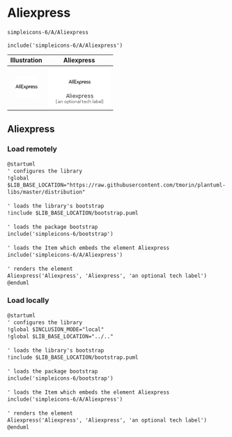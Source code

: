 # Aliexpress


```text
simpleicons-6/A/Aliexpress
```

```text
include('simpleicons-6/A/Aliexpress')
```



| Illustration | Aliexpress |
| :---: | :---: |
| ![illustration for Illustration](../../simpleicons-6/A/Aliexpress.png) | ![illustration for Aliexpress](../../simpleicons-6/A/Aliexpress.Local.png) |




## Aliexpress

### Load remotely
```plantuml
@startuml
' configures the library
!global $LIB_BASE_LOCATION="https://raw.githubusercontent.com/tmorin/plantuml-libs/master/distribution"

' loads the library's bootstrap
!include $LIB_BASE_LOCATION/bootstrap.puml

' loads the package bootstrap
include('simpleicons-6/bootstrap')

' loads the Item which embeds the element Aliexpress
include('simpleicons-6/A/Aliexpress')

' renders the element
Aliexpress('Aliexpress', 'Aliexpress', 'an optional tech label')
@enduml
```

### Load locally
```plantuml
@startuml
' configures the library
!global $INCLUSION_MODE="local"
!global $LIB_BASE_LOCATION="../.."

' loads the library's bootstrap
!include $LIB_BASE_LOCATION/bootstrap.puml

' loads the package bootstrap
include('simpleicons-6/bootstrap')

' loads the Item which embeds the element Aliexpress
include('simpleicons-6/A/Aliexpress')

' renders the element
Aliexpress('Aliexpress', 'Aliexpress', 'an optional tech label')
@enduml
```

